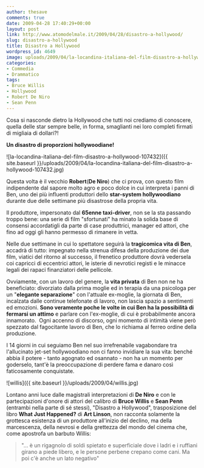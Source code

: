```yaml
---
author: thesave
comments: true
date: 2009-04-28 17:40:29+00:00
layout: post
link: http://www.atomodelmale.it/2009/04/28/disastro-a-hollywood/
slug: disastro-a-hollywood
title: Disastro a Hollywood
wordpress_id: 4649
image: uploads/2009/04/la-locandina-italiana-del-film-disastro-a-hollywood-107432.jpg
categories:
- Commedia
- Drammatico
tags:
- Bruce Willis
- Hollywood
- Robert De Niro
- Sean Penn
---
```


Cosa si nasconde dietro la Hollywood che tutti noi crediamo di conoscere, quella delle star sempre belle, in forma, smaglianti nei loro completi firmati di migliaia di dollari?!

**Un disastro di proporzioni hollywoodiane!**

![la-locandina-italiana-del-film-disastro-a-hollywood-107432]({{ site.baseurl }}/uploads/2009/04/la-locandina-italiana-del-film-disastro-a-hollywood-107432.jpg)

Questa volta è il vecchio **Robert**(**De Niro**) che ci prova, con questo film indipendente dal sapore molto agro e poco dolce in cui interpreta i panni di Ben, uno dei più influenti produttori dello **star-system hollywoodiano** durante due delle settimane più disastrose della propria vita.

Il produttore, impersonato dal **65enne taxi-driver**, non se la sta passando troppo bene: una serie di film "sfortunati" ha minato la solida base di consensi accordatigli da parte di case produttrici, manager ed attori, che fino ad oggi gli hanno permesso di rimanere in vetta.

Nelle due settimane in cui lo spettatore seguirà la **tragicomica vita di Ben**, accadrà di tutto: impegnato nella strenua difesa della produzione dei due film, viatici del ritorno al successo, il frenetico produttore dovrà vedersela coi capricci di eccentrici attori, le isterie di nevrotici registi e le minacce legali dei rapaci finanziatori delle pellicole.

Ovviamente, con un lavoro del genere, la **vita privata** di Ben non ne ha beneficiato: divorziato dalla prima moglie ed in terapia da una psicologa per un "**elegante separazione**" con l'attuale ex-moglie, la giornata di Ben, incalzata dalle continue telefonate di lavoro, non lascia spazio a sentimenti ed emozioni. **Sono veramente poche le volte in cui Ben ha la possibilità di fermarsi un attimo** e parlare con l'ex-moglie, di cui è probabilmente ancora innamorato.  Ogni accenno di discorso, ogni momento di intimità viene però spezzato dal fagocitante lavoro di Ben, che lo richiama al ferreo ordine della produzione.

I 14 giorni in cui seguiamo Ben nel suo irrefrenabile vagabondare tra l'allucinato jet-set hollywoodiano non ci fanno invidiare la sua vita: benché abbia il potere - tanto agognato ed osannato - non ha un momento per goderselo, tant'è la preoccupazione di perdere fama e danaro così faticosamente conquistate.

![willis]({{ site.baseurl }}/uploads/2009/04/willis.jpg)

Lontano anni luce dalle magistrali interpretazioni di **De Niro** e con le partecipazioni d'onore di attori del calibro di **Bruce Willis** e **Sean Penn** (entrambi nella parte di sé stessi), "Disastro a Hollywood", trasposizione del libro **What Just Happened?** di **Art Linson**, non racconta solamente la grottesca esistenza di un produttore all'inizio del declino, ma della marcescenza, della nevrosi e della grettezza del mondo del cinema che, come apostrofa un barbuto Willis:

<blockquote>"... è un rigagnolo di soldi spietato e superficiale dove i ladri e i ruffiani girano a piede libero, e le persone perbene crepano come cani. Ma poi c'è anche un lato negativo"</blockquote>
